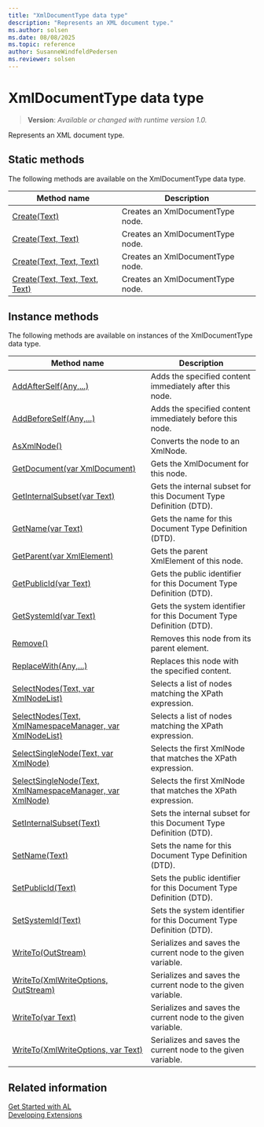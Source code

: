 ```yaml
---
title: "XmlDocumentType data type"
description: "Represents an XML document type."
ms.author: solsen
ms.date: 08/08/2025
ms.topic: reference
author: SusanneWindfeldPedersen
ms.reviewer: solsen
---
```

[//]: # (START>DO_NOT_EDIT)
[//]: # (IMPORTANT:Do not edit any of the content between here and the END>DO_NOT_EDIT.)
[//]: # (Any modifications should be made in the .xml files in the ModernDev repo.)
# XmlDocumentType data type
> **Version**: _Available or changed with runtime version 1.0._

Represents an XML document type.


## Static methods
The following methods are available on the XmlDocumentType data type.


|Method name|Description|
|-----------|-----------|
|[Create(Text)](xmldocumenttype-create-string-method.md)|Creates an XmlDocumentType node.|
|[Create(Text, Text)](xmldocumenttype-create-string-string-method.md)|Creates an XmlDocumentType node.|
|[Create(Text, Text, Text)](xmldocumenttype-create-string-string-string-method.md)|Creates an XmlDocumentType node.|
|[Create(Text, Text, Text, Text)](xmldocumenttype-create-string-string-string-string-method.md)|Creates an XmlDocumentType node.|

## Instance methods
The following methods are available on instances of the XmlDocumentType data type.

|Method name|Description|
|-----------|-----------|
|[AddAfterSelf(Any,...)](xmldocumenttype-addafterself-method.md)|Adds the specified content immediately after this node.|
|[AddBeforeSelf(Any,...)](xmldocumenttype-addbeforeself-method.md)|Adds the specified content immediately before this node.|
|[AsXmlNode()](xmldocumenttype-asxmlnode-method.md)|Converts the node to an XmlNode.|
|[GetDocument(var XmlDocument)](xmldocumenttype-getdocument-method.md)|Gets the XmlDocument for this node.|
|[GetInternalSubset(var Text)](xmldocumenttype-getinternalsubset-method.md)|Gets the internal subset for this Document Type Definition (DTD).|
|[GetName(var Text)](xmldocumenttype-getname-method.md)|Gets the name for this Document Type Definition (DTD).|
|[GetParent(var XmlElement)](xmldocumenttype-getparent-method.md)|Gets the parent XmlElement of this node.|
|[GetPublicId(var Text)](xmldocumenttype-getpublicid-method.md)|Gets the public identifier for this Document Type Definition (DTD).|
|[GetSystemId(var Text)](xmldocumenttype-getsystemid-method.md)|Gets the system identifier for this Document Type Definition (DTD).|
|[Remove()](xmldocumenttype-remove-method.md)|Removes this node from its parent element.|
|[ReplaceWith(Any,...)](xmldocumenttype-replacewith-method.md)|Replaces this node with the specified content.|
|[SelectNodes(Text, var XmlNodeList)](xmldocumenttype-selectnodes-string-xmlnodelist-method.md)|Selects a list of nodes matching the XPath expression.|
|[SelectNodes(Text, XmlNamespaceManager, var XmlNodeList)](xmldocumenttype-selectnodes-string-xmlnamespacemanager-xmlnodelist-method.md)|Selects a list of nodes matching the XPath expression.|
|[SelectSingleNode(Text, var XmlNode)](xmldocumenttype-selectsinglenode-string-xmlnode-method.md)|Selects the first XmlNode that matches the XPath expression.|
|[SelectSingleNode(Text, XmlNamespaceManager, var XmlNode)](xmldocumenttype-selectsinglenode-string-xmlnamespacemanager-xmlnode-method.md)|Selects the first XmlNode that matches the XPath expression.|
|[SetInternalSubset(Text)](xmldocumenttype-setinternalsubset-method.md)|Sets the internal subset for this Document Type Definition (DTD).|
|[SetName(Text)](xmldocumenttype-setname-method.md)|Sets the name for this Document Type Definition (DTD).|
|[SetPublicId(Text)](xmldocumenttype-setpublicid-method.md)|Sets the public identifier for this Document Type Definition (DTD).|
|[SetSystemId(Text)](xmldocumenttype-setsystemid-method.md)|Sets the system identifier for this Document Type Definition (DTD).|
|[WriteTo(OutStream)](xmldocumenttype-writeto-outstream-method.md)|Serializes and saves the current node to the given variable.|
|[WriteTo(XmlWriteOptions, OutStream)](xmldocumenttype-writeto-xmlwriteoptions-outstream-method.md)|Serializes and saves the current node to the given variable.|
|[WriteTo(var Text)](xmldocumenttype-writeto-text-method.md)|Serializes and saves the current node to the given variable.|
|[WriteTo(XmlWriteOptions, var Text)](xmldocumenttype-writeto-xmlwriteoptions-text-method.md)|Serializes and saves the current node to the given variable.|

[//]: # (IMPORTANT: END>DO_NOT_EDIT)
## Related information
[Get Started with AL](../../devenv-get-started.md)  
[Developing Extensions](../../devenv-dev-overview.md)  